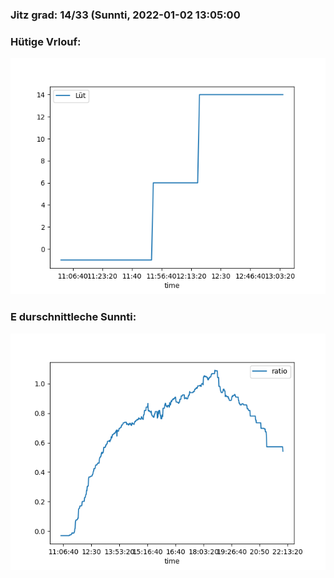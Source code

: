 ### Jitz grad: 14/33 (Sunnti, 2022-01-02 13:05:00

### Hütige Vrlouf:
![Graph](Today.png)

### E durschnittleche Sunnti:
![Graph](Sunnti.png)
